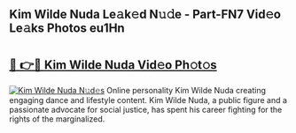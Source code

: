 ## Kim Wilde Nuda Le𝚊k𝚎d N𝚞𝚍e - Part-FN7 Vid𝚎o Le𝚊ks Photos eu1Hn

# <h2><a href="http://fbeyfdz.evod.top/?m=Kim+Wilde+Nuda">🔗 👉🔴 Kim Wilde Nuda Vid𝚎o Ph𝚘t𝚘s</a></h2>

[![Kim Wilde Nuda N𝚞d𝚎s](https://i.imgur.com/8V9OHl7.gif)](http://fbeyfdz.evod.top/?m=Kim+Wilde+Nuda)
Online personality Kim Wilde Nuda creating engaging dance and lifestyle content. Kim Wilde Nuda, a public figure and a passionate advocate for social justice, has spent his career fighting for the rights of the marginalized. 
